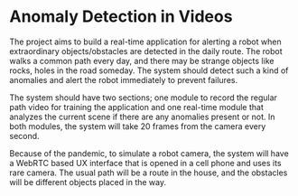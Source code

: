 # Anomaly Detection in Videos

The project aims to build a real-time application for alerting a robot when extraordinary objects/obstacles are detected in the daily route. The robot walks a common path every day, and there may be strange objects like rocks, holes in the road someday. The system should detect such a kind of anomalies and alert the robot immediately to prevent failures.

The system should have two sections; one module to record the regular path video for training the application and one real-time module that analyzes the current scene if there are any anomalies present or not. In both modules, the system will take 20 frames from the camera every second. 

Because of the pandemic, to simulate a robot camera, the system will have a WebRTC based UX interface that is opened in a cell phone and uses its rare camera. The usual path will be a route in the house, and the obstacles will be different objects placed in the way.



